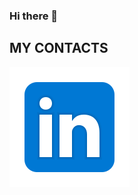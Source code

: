 ### Hi there 👋

<!--
**Melber17/Melber17** is a ✨ _special_ ✨ repository because its `README.md` (this file) appears on your GitHub profile.

Here are some ideas to get you started:

* 😊 I'm responsible, motivated, easy-to-learn React Frontend Developer open to work now.
* 😍 I like programming because it's interesting for me to create something, to make user interface alive and frirendly.
* 🌱 I’m currently learning technologies associated with Frontend.
* 👯 I will be glad to share my experience and learn from other developers.
* 🥅 My the 2021 goal is to become a cool React Frontend Developer.
-->


## MY CONTACTS
[<img src="./svg/Linkedin.svg">](https://www.linkedin.com/in/evgeniy-masyuk-0509121bb/)



